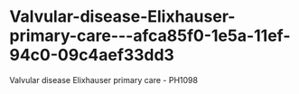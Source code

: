 # Valvular-disease-Elixhauser-primary-care---afca85f0-1e5a-11ef-94c0-09c4aef33dd3
Valvular disease Elixhauser primary care - PH1098
